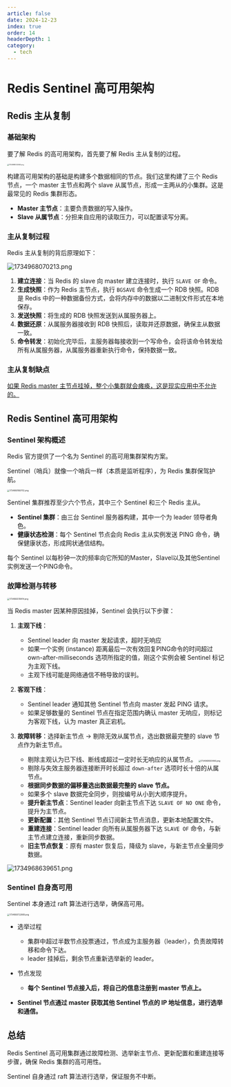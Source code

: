 ```yaml
---
article: false
date: 2024-12-23
index: true
order: 14
headerDepth: 1
category:
  - tech
---
```


# Redis Sentinel 高可用架构

## Redis 主从复制

### 基础架构

要了解 Redis 的高可用架构，首先要了解 Redis 主从复制的过程。

<img src="https://pic.hanjiaming.com.cn/2024/12/23/2b5920d032139.png" alt="1734968032549.png" style="zoom:25%;" />

构建高可用架构的基础是构建多个数据相同的节点。我们这里构建了三个 Redis 节点，一个 master 主节点和两个 slave 从属节点，形成一主两从的小集群。这是最常见的 Redis 集群形态。

- **Master 主节点**：主要负责数据的写入操作。
- **Slave 从属节点**：分担来自应用的读取压力，可以配置读写分离。

### 主从复制过程

Redis 主从复制的背后原理如下：

![1734968070213.png](https://pic.hanjiaming.com.cn/2024/12/23/720a3f5a15fdd.png)

1. **建立连接**：当 Redis 的 slave 向 master 建立连接时，执行 `SLAVE OF` 命令。
2. **生成快照**：作为 Redis 主节点，执行 `BGSAVE` 命令生成一个 RDB 快照。RDB 是 Redis 中的一种数据备份方式，会将内存中的数据以二进制文件形式在本地保存。
3. **发送快照**：将生成的 RDB 快照发送到从属服务器上。
4. **数据还原**：从属服务器接收到 RDB 快照后，读取并还原数据，确保主从数据一致。
5. **命令转发**：初始化完毕后，主服务器每接收到一个写命令，会将该命令转发给所有从属服务器，从属服务器重新执行命令，保持数据一致。

### 主从复制缺点

<u>如果 Redis master 主节点挂掉，整个小集群就会瘫痪，这是现实应用中不允许的。</u>

## Redis Sentinel 高可用架构

### Sentinel 架构概述

Redis 官方提供了一个名为 Sentinel 的高可用集群架构方案。

Sentinel（哨兵）就像一个哨兵一样（本质是监听程序），为 Redis 集群保驾护航。

<img src="https://pic.hanjiaming.com.cn/2024/12/23/d00e250454586.png" alt="1734968166702.png" style="zoom:33%;" />

Sentinel 集群推荐至少六个节点，其中三个 Sentinel 和三个 Redis 主从。

- **Sentinel 集群**：由三台 Sentinel 服务器构建，其中一个为 leader 领导者角色。
- **健康状态检测**：每个 Sentinel 节点会向 Redis 主从实例发送 PING 命令，确保健康状态，形成网状通信结构。

每个 Sentinel 以每秒钟一次的频率向它所知的Master，Slavel以及其他Sentinel实例发送一个PING命令。

### 故障检测与转移

<img src="https://pic.hanjiaming.com.cn/2024/12/23/3db28088e5f51.png" alt="1734968318414.png" style="zoom:33%;" />

当 Redis master 因某种原因挂掉，Sentinel 会执行以下步骤：

1. **主观下线**：

   - Sentinel leader 向 master 发起请求，超时无响应
   - 如果一个实例 (instance) 距离最后一次有效回复PING命令的时间超过 own-after-milliseconds 选项所指定的值，刚这个实例会被 Sentinel 标记为主观下线。
   - 主观下线可能是网络通信不畅导致的误判。

2. **客观下线**：

   - Sentinel leader 通知其他 Sentinel 节点向 master 发起 PING 请求。
   - 如果足够数量的 Sentinel 节点在指定范围内确认 master 无响应，则标记为客观下线，认为 master 真正宕机。

3. **故障转移**：选择新主节点 -> 剔除无效从属节点，选出数据最完整的 slave 节点作为新主节点。

   - 剔除主观认为已下线、断线或超过一定时长无响应的从属节点。
     <img src="https://pic.hanjiaming.com.cn/2024/12/23/a9f9de0f2bbfc.png" alt="1734968560486.png" style="zoom:33%;" />
   - 剔除与失效主服务器连接断开时长超过 `down-after` 选项时长十倍的从属节点。
   - **根据同步数据的偏移量选出数据最完整的 slave 节点。**
   - 如果多个 slave 数据完全同步，则按编号从小到大顺序提升。
    - **提升新主节点**：Sentinel leader 向新主节点下达 `SLAVE OF NO ONE` 命令，提升为主节点。
    - **更新配置**：其他 Sentinel 节点订阅新主节点消息，更新本地配置文件。
    - **重建连接**：Sentinel leader 向所有从属服务器下达 `SLAVE OF` 命令，与新主节点建立连接，重新同步数据。 
    - **旧主节点恢复**：原有 master 恢复后，降级为 slave，与新主节点全量同步数据。

![1734968639651.png](https://pic.hanjiaming.com.cn/2024/12/23/682d7e5ca0863.png)

### Sentinel 自身高可用

Sentinel 本身通过 raft 算法进行选举，确保高可用。

<img src="https://pic.hanjiaming.com.cn/2024/12/23/b262ab2cd48d8.png" alt="1734968722889.png" style="zoom:33%;" />

- 选举过程

  - 集群中超过半数节点投票通过，节点成为主服务器（leader），负责故障转移和命令下达。
  - leader 挂掉后，剩余节点重新选举新的 leader。
  
- 节点发现

  - **每个 Sentinel 节点接入后，将自己的信息注册到 master 节点上。**
- **Sentinel 节点通过 master 获取其他 Sentinel 节点的 IP 地址信息，进行选举和通信。**

## 总结

Redis Sentinel 高可用集群通过故障检测、选举新主节点、更新配置和重建连接等步骤，确保 Redis 集群的高可用性。

Sentinel 自身通过 raft 算法进行选举，保证服务不中断。
















